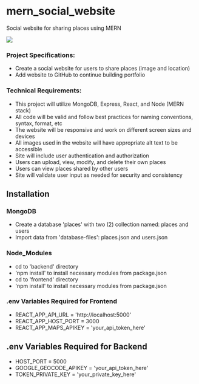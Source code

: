 # mern_social_website
Social website for sharing places using MERN

![](https://media.giphy.com/media/v1.Y2lkPTc5MGI3NjExaHpya2U3d3VmenZ2NDJkMGRtbjFqZ2M2bHVmd3ZmdzlsM2V1NGFhcSZlcD12MV9pbnRlcm5hbF9naWZfYnlfaWQmY3Q9Zw/qemgG2GcgC4R1u7sHZ/giphy.gif)

### Project Specifications:

- Create a social website for users to share places (image and location)
- Add website to GitHub to continue building portfolio

### Technical Requirements:

- This project will utilize MongoDB, Express, React, and Node (MERN stack)
- All code will be valid and follow best practices for naming conventions, syntax, format, etc
- The website will be responsive and work on different screen sizes and devices
- All images used in the website will have appropriate alt text to be accessible
- Site will include user authentication and authorization
- Users can upload, view, modify, and delete their own places
- Users can view places shared by other users
- Site will validate user input as needed for security and consistency

## Installation

### MongoDB

- Create a database 'places' with two (2) collection named: places and users
- Import data from 'database-files': places.json and users.json

### Node_Modules

- cd to 'backend' directory
- 'npm install' to install necessary modules from package.json
- cd to 'frontend' directory
- 'npm install' to install necessary modules from package.json

### .env Variables Required for Frontend

- REACT_APP_API_URL = 'http://localhost:5000'
- REACT_APP_HOST_PORT = 3000
- REACT_APP_MAPS_APIKEY = 'your_api_token_here'

## .env Variables Required for Backend

- HOST_PORT = 5000
- GOOGLE_GEOCODE_APIKEY = 'your_api_token_here'
- TOKEN_PRIVATE_KEY = 'your_private_key_here'
